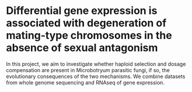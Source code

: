 # Differential gene expression is associated with degeneration of mating-type chromosomes in the absence of sexual antagonism
In this project, we aim to investigate whether haploid selection and dosage compensation are present in Microbotryum parasitic fungi, if so, the evolutionary consequences of the two mechanisms. We combine datasets from whole genome sequencing and RNAseq of gene expression.
